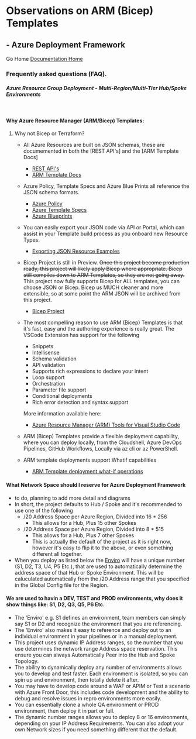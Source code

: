 #  Observations on ARM (Bicep) Templates # 

## - Azure Deployment Framework ## 
Go Home [Documentation Home](./ARM.md)

### Frequently asked questions (FAQ).

#### *Azure Resource Group Deployment - Multi-Region/Multi-Tier Hub/Spoke Environments*
<br/>

#### <a name="ARM"></a> Why Azure Resource Manager (ARM/Bicep) Templates:
1) Why not Bicep or Terraform?

    - All Azure Resources are built on JSON schemas, these are documemented in both the [REST API's] and the [ARM Template Docs]

        - [REST API's](https://docs.microsoft.com/en-us/rest/api/?view=Azure)
        - [ARM Template Docs](https://docs.microsoft.com/en-us/azure/templates/)
    
    - Azure Policy, Template Specs and Azure Blue Prints all reference the JSON schema formats.

        - [Azure Policy](https://docs.microsoft.com/en-us/azure/governance/policy/)
        - [Azure Template Specs](https://docs.microsoft.com/en-us/azure/azure-resource-manager/templates/template-specs?tabs=azure-powershell)
        - [Azure Blueprints](https://docs.microsoft.com/en-us/azure/governance/blueprints/overview)

    - You can easily export your JSON code via API or Portal, which can assist in your Template build process as you onboard new Resource Types.
        - [Exporting JSON Resource Examples](../ADF/1-PrereqsToDeploy/19-TestResourceHTTP.ps1)

    - Bicep Project is still in Preview. ~~Once this project become production ready, this project will likely apply Bicep where appropriate. Bicep still compiles down to ARM Templates, so they are not going away.~~ This project now fully supports Bicep for ALL templates, you can choose JSON or Bicep. Bicep us MUCH cleaner and more extensible, so at some point the ARM JSON will be archived from this project.

        - [Bicep Project](https://github.com/Azure/bicep/blob/main/README.md)
    
    - The most compelling reason to use ARM (Bicep) Templates is that it's fast, easy and the authoring experience is really great. The VSCode Extension has support for the following
    
        - Snippets
        - Intellisense
        - Schema validation
        - API validation
        - Supports rich expressions to declare your intent
        - Loop support
        - Orchestration
        - Parameter file support
        - Conditional deployments
        - Rich error detection and syntax support
        
        More information available here: 
            
        - [Azure Resource Manager (ARM) Tools for Visual Studio Code](https://marketplace.visualstudio.com/items?itemName=msazurermtools.azurerm-vscode-tools)

    - ARM (Bicep) Templates provide a flexible deployment capability, where you can deploy locally, from the Cloudshell, Azure DevOps Pipelines, GitHub Workflows, Locally via az cli or az PowerShell.
    
    - ARM template deployments support Whatif capabilities
        
        -  [ARM Template deployment what-if operations](https://docs.microsoft.com/en-us/azure/azure-resource-manager/templates/template-deploy-what-if?tabs=azure-powershell)

#### <a name="Network"></a> What Network Space should I reserve for Azure Deployment Framework
- to do, planning to add more detail and diagrams
- In short, the project defaults to Hub / Spoke and it's recommended to use one of the following
    - /20 Address Space per Azure Region, Divided into 16 * 256
        - This allows for a Hub, Plus 15 other Spokes
    - /20 Address Space per Azure Region, Divided into 8 * 515
        - This allows for a Hub, Plus 7 other Spokes
        - This is actually the default of the project as it is right now, however it's easy to flip it to the above, or even something different all together.
- When you deploy as listed below the [Enviro](#Enviro) will have a unique number (S1, D2, T3, U4, P5 Etc.), that are used to automatically determine the address space of that Hub or Spoke Environment. This will be caluculated automatically from the /20 Address range that you specified in the Global Config file for the Region.

#### <a name="Enviro"></a> We are used to havin a DEV, TEST and PROD environments, why does it show things like: S1, D2, Q3, Q5, P6 Etc.
- The 'Enviro' e.g. S1 defines an environment, team members can simply say S1 or D2 and recognize the environment that you are referencing.
- The 'Enviro' also makes it easy to reference and deploy out to an individual environment in your pipelines or in a manual deployment.
- This project uses dynamic IP Address ranges, so the number that you use determines the network range Address space reservation. This ensure you can always Automatically Peer into the Hub and Spoke Topology.
- The ability to dynamically deploy any number of environments allows you to develop and test faster. Each environment is isolated, so you can spin up and environment, then totally delete it after.
- You may have to develop code around a WAF or APIM or Test a scenario with Azure Front Door, this includes code development and the ability to debug and resolve issues in repro environments more easily.
- You can essentially clone a whole QA environment or PROD environment, then deploy it in part or full.
- The dynamic number ranges allows you to deploy 8 or 16 environments, depending on your IP Address Requirements. You can also adopt your own Network sizes if you need something different that the default.